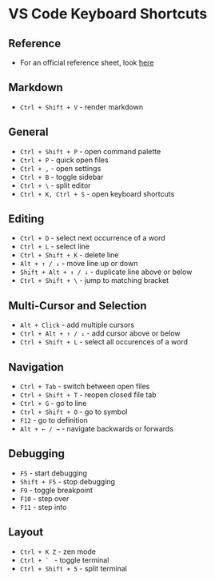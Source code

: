 # VS Code Keyboard Shortcuts

## Reference
* For an official reference sheet, look [here](https://code.visualstudio.com/shortcuts/keyboard-shortcuts-windows.pdf)

## Markdown
* `Ctrl + Shift + V` - render markdown

## General

* `Ctrl + Shift + P` - open command palette
* `Ctrl + P` - quick open files
* `Ctrl + ,` - open settings
* `Ctrl + B` - toggle sidebar
* `Ctrl + \` - split editor
* `Ctrl + K, Ctrl + S` - open keyboard shortcuts

## Editing
* `Ctrl + D` - select next occurrence of a word
* `Ctrl + L` - select line
* `Ctrl + Shift + K` - delete line
* `Alt + ↑ / ↓` - move line up or down
* `Shift + Alt + ↑ / ↓` - duplicate line above or below
* `Ctrl + Shift + \` - jump to matching bracket

## Multi-Cursor and Selection
* `Alt + Click` - add multiple cursors
* `Ctrl + Alt + ↑ / ↓` - add cursor above or below
* `Ctrl + Shift + L` - select all occurences of a word

## Navigation
* `Ctrl + Tab` - switch between open files
* `Ctrl + Shift + T` - reopen closed file tab
* `Ctrl + G` - go to line
* `Ctrl + Shift + O` - go to symbol
* `F12` - go to definition
* `Alt + ← / →` - navigate backwards or forwards

## Debugging
* `F5` - start debugging
* `Shift + F5` - stop debugging
* `F9` - toggle breakpoint
* `F10` - step over
* `F11` - step into

## Layout
* `Ctrl + K Z` - zen mode
* ``Ctrl + ` `` - toggle terminal
* `Ctrl + Shift + 5` - split terminal

